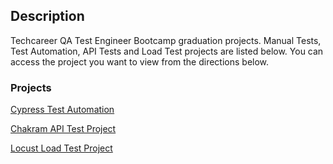 ## Description
Techcareer QA Test Engineer Bootcamp graduation projects. Manual Tests, Test Automation, API Tests and Load Test projects are listed below. You can access the project you want to view from the directions below.

### Projects

[Cypress Test Automation](https://github.com/BerkeYrlmz/Cypress-Test-Automation.git)

[Chakram API Test Project](https://github.com/BerkeYrlmz/Chakram-Api-Test.git)

[Locust Load Test Project](https://github.com/BerkeYrlmz/Locust-Load-Test.git)
